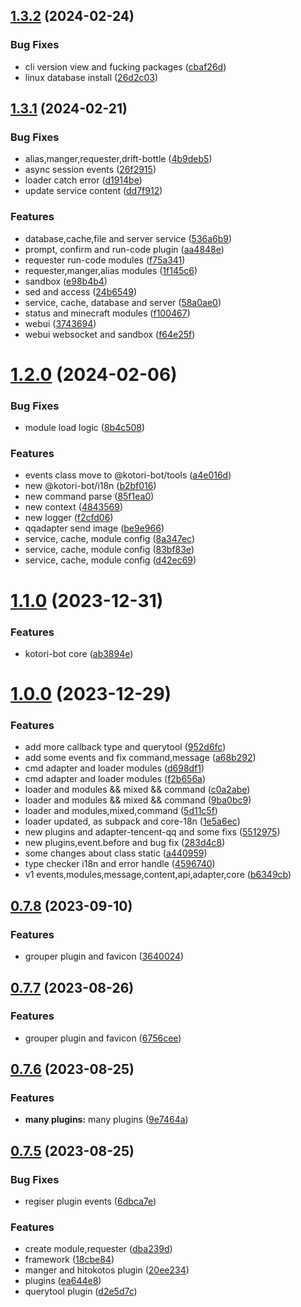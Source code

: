 ## [1.3.2](https://github.com/kotorijs/kotori/compare/v1.3.1...v1.3.2) (2024-02-24)


### Bug Fixes

* cli version view and fucking packages ([cbaf26d](https://github.com/kotorijs/kotori/commit/cbaf26d43afa5b4dfef003cbf5f8fc2ef209cc51))
* linux database install ([26d2c03](https://github.com/kotorijs/kotori/commit/26d2c03f32097ac5ab8d5a4e63e3444735f94c4f))



## [1.3.1](https://github.com/kotorijs/kotori/compare/v1.2.0...v1.3.1) (2024-02-21)


### Bug Fixes

* alias,manger,requester,drift-bottle ([4b9deb5](https://github.com/kotorijs/kotori/commit/4b9deb5308d196c89c71d0ba8d22b280dd60d7ae))
* async session events ([26f2915](https://github.com/kotorijs/kotori/commit/26f29157dd1db49e65c428bf570813a8ab684d00))
* loader catch error ([d1914be](https://github.com/kotorijs/kotori/commit/d1914bee4d1b2adec136195004442706a8a97b85))
* update service content ([dd7f912](https://github.com/kotorijs/kotori/commit/dd7f9122f50bcba3ad8669bbcd0f641aced0195e))


### Features

* database,cache,file and server service ([536a6b9](https://github.com/kotorijs/kotori/commit/536a6b92886af2e53d3b2b8375e3615da7a54968))
* prompt, confirm and run-code plugin ([aa4848e](https://github.com/kotorijs/kotori/commit/aa4848e6bdf8a85af60125a7ac679ce3e83fa30c))
* requester run-code modules ([f75a341](https://github.com/kotorijs/kotori/commit/f75a341642784e0bad6b4ea2266501055b721c15))
* requester,manger,alias modules ([1f145c6](https://github.com/kotorijs/kotori/commit/1f145c6f9d060774edd02268194b3609b88cd7b8))
* sandbox ([e98b4b4](https://github.com/kotorijs/kotori/commit/e98b4b48a5de66427456dce94758695f7a7b0703))
* sed and access ([24b6549](https://github.com/kotorijs/kotori/commit/24b6549b9a8f4157ad302ad29f1df83e25d68db4))
* service, cache, database and server ([58a0ae0](https://github.com/kotorijs/kotori/commit/58a0ae02b60493f2fc205c125856b8ed7a7d7d89))
* status and minecraft modules ([f100467](https://github.com/kotorijs/kotori/commit/f100467a15ec95dcecaa52fcbeca530d9be49b8c))
* webui ([3743694](https://github.com/kotorijs/kotori/commit/37436945c5ba6e2a8d18aad17d27613f6f975dd5))
* webui websocket and sandbox ([f64e25f](https://github.com/kotorijs/kotori/commit/f64e25f196756287c9f0b0087493eb184e10201a))



# [1.2.0](https://github.com/kotorijs/kotori/compare/v1.1.0...v1.2.0) (2024-02-06)


### Bug Fixes

* module load logic ([8b4c508](https://github.com/kotorijs/kotori/commit/8b4c508e24315f167ed5cd02d505134586de7259))


### Features

* events class move to @kotori-bot/tools ([a4e016d](https://github.com/kotorijs/kotori/commit/a4e016d9e898932af8017f0251a5a1d951ab2a7b))
* new @kotori-bot/i18n ([b2bf016](https://github.com/kotorijs/kotori/commit/b2bf0161f10b2dec494ca3d109fc36ff853d8377))
* new command parse ([85f1ea0](https://github.com/kotorijs/kotori/commit/85f1ea031073f636c2e0374e7bce979d91d3648c))
* new context ([4843569](https://github.com/kotorijs/kotori/commit/4843569e9242aba4c1af48c0ccf6f532e229c392))
* new logger ([f2cfd06](https://github.com/kotorijs/kotori/commit/f2cfd067bbd20e70eed00d6e8d662b15b7baf1a8))
* qqadapter send image ([be9e966](https://github.com/kotorijs/kotori/commit/be9e966c8c44e0057a8a22110c979b2502d753c8))
* service, cache, module config ([8a347ec](https://github.com/kotorijs/kotori/commit/8a347ec0b8c4225914847009d17573c6dadfc6a3))
* service, cache, module config ([83bf83e](https://github.com/kotorijs/kotori/commit/83bf83eba328ac55adcebf2b4387ec5277c2c385))
* service, cache, module config ([d42ec69](https://github.com/kotorijs/kotori/commit/d42ec69cf53450ffc776e1aaf28a360da758f389))



# [1.1.0](https://github.com/kotorijs/kotori/compare/v1.0.0...v1.1.0) (2023-12-31)


### Features

* kotori-bot core ([ab3894e](https://github.com/kotorijs/kotori/commit/ab3894e54a391653b3169ddbb6770d17e85bd8d3))



# [1.0.0](https://github.com/kotorijs/kotori/compare/v0.7.8...v1.0.0) (2023-12-29)


### Features

* add more callback type and querytool ([952d6fc](https://github.com/kotorijs/kotori/commit/952d6fc9e2bd34af3c7f77c63e8652c8ad7a14bb))
* add some events and fix command,message ([a68b292](https://github.com/kotorijs/kotori/commit/a68b292b165b02707cce04818c0226adc9876e21))
* cmd adapter and loader modules ([d698df1](https://github.com/kotorijs/kotori/commit/d698df1cdae524c43a39bd75aeebde8c32fdca39))
* cmd adapter and loader modules ([f2b656a](https://github.com/kotorijs/kotori/commit/f2b656a3a367d74a1b16a058430d7027b539a2e4))
* loader and modules && mixed && command ([c0a2abe](https://github.com/kotorijs/kotori/commit/c0a2abe5a27dbb7a3f5523861ca1310c76b1645f))
* loader and modules && mixed && command ([9ba0bc9](https://github.com/kotorijs/kotori/commit/9ba0bc98a18aa193d588630c8c6ca8c9ab3a25e8))
* loader and modules,mixed,command ([5d11c5f](https://github.com/kotorijs/kotori/commit/5d11c5f1e25fbd30a49a5333661e1c052bdf83d2))
* loader updated, as subpack and core-18n ([1e5a6ec](https://github.com/kotorijs/kotori/commit/1e5a6ec12cc7a3ee697fc0d4249acc2e74fe4220))
* new plugins and adapter-tencent-qq and some fixs ([5512975](https://github.com/kotorijs/kotori/commit/55129758c529cf7ac6cc446ed2202d14c6446a63))
* new plugins,event.before  and bug fix ([283d4c8](https://github.com/kotorijs/kotori/commit/283d4c8505b828151ff84e16bfdb23d7928135ae))
* some changes about class static ([a440959](https://github.com/kotorijs/kotori/commit/a4409593f645004b2465af2cafe7304205262bff))
* type checker i18n and error handle ([4596740](https://github.com/kotorijs/kotori/commit/45967408dcd3957a433d7f0aa0b01dd79931ef89))
* v1 events,modules,message,content,api,adapter,core ([b6349cb](https://github.com/kotorijs/kotori/commit/b6349cb075f1caf7d1151e607e368f4e5de44c45))



## [0.7.8](https://github.com/kotorijs/kotori/compare/v0.7.7...v0.7.8) (2023-09-10)


### Features

* grouper plugin and favicon ([3640024](https://github.com/kotorijs/kotori/commit/3640024d5a8b289826b2068a4a78b9397b9fdb5f))



## [0.7.7](https://github.com/kotorijs/kotori/compare/v0.7.6...v0.7.7) (2023-08-26)


### Features

* grouper plugin and favicon ([6756cee](https://github.com/kotorijs/kotori/commit/6756cee88a5bf1e1b9e88a2becef1023ca401b3a))



## [0.7.6](https://github.com/kotorijs/kotori/compare/v0.7.5...v0.7.6) (2023-08-25)


### Features

* **many plugins:** many plugins ([9e7464a](https://github.com/kotorijs/kotori/commit/9e7464ad6c0bc3e10a673063d762eb469b8cf74c))



## [0.7.5](https://github.com/kotorijs/kotori/compare/dba239dbd4f1c4fe0067e4b603aab62c31049063...v0.7.5) (2023-08-25)


### Bug Fixes

* regiser plugin events ([6dbca7e](https://github.com/kotorijs/kotori/commit/6dbca7e436abc05842f51154af12a12d22e7c196))


### Features

* create module,requester ([dba239d](https://github.com/kotorijs/kotori/commit/dba239dbd4f1c4fe0067e4b603aab62c31049063))
* framework ([18cbe84](https://github.com/kotorijs/kotori/commit/18cbe84ecb5cbbca91c009db5f2e2bd5db0a9351))
* manger and hitokotos plugin ([20ee234](https://github.com/kotorijs/kotori/commit/20ee23496a209433c656032d300e5474da664945))
* plugins ([ea644e8](https://github.com/kotorijs/kotori/commit/ea644e85641f39ddbe2fb0b3790cd401d2c758b8))
* querytool plugin ([d2e5d7c](https://github.com/kotorijs/kotori/commit/d2e5d7c1465d58b84fb916d52c71985bd391f75f))



